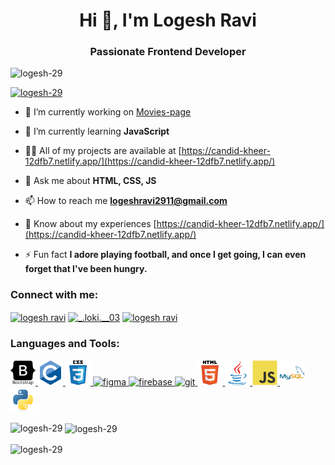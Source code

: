 <h1 align="center">Hi 👋, I'm Logesh Ravi</h1>
<h3 align="center">Passionate Frontend Developer</h3>

<p align="left"> <img src="https://komarev.com/ghpvc/?username=logesh-29&label=Profile%20views&color=0e75b6&style=flat" alt="logesh-29" /> </p>

<p align="left"> <a href="https://github.com/ryo-ma/github-profile-trophy"><img src="https://github-profile-trophy.vercel.app/?username=logesh-29" alt="logesh-29" /></a> </p>

- 🔭 I’m currently working on [Movies-page](https://moonlit-hotteok-85b870.netlify.app/)

- 🌱 I’m currently learning **JavaScript**

- 👨‍💻 All of my projects are available at [https://candid-kheer-12dfb7.netlify.app/](https://candid-kheer-12dfb7.netlify.app/)

- 💬 Ask me about **HTML, CSS, JS**

- 📫 How to reach me **logeshravi2911@gmail.com**

- 📄 Know about my experiences [https://candid-kheer-12dfb7.netlify.app/](https://candid-kheer-12dfb7.netlify.app/)

- ⚡ Fun fact **I adore playing football, and once I get going, I can even forget that I've been hungry.**

<h3 align="left">Connect with me:</h3>
<p align="left">
<a href="https://linkedin.com/in/logesh ravi" target="blank"><img align="center" src="https://raw.githubusercontent.com/rahuldkjain/github-profile-readme-generator/master/src/images/icons/Social/linked-in-alt.svg" alt="logesh ravi" height="30" width="40" /></a>
<a href="https://instagram.com/_.loki.__03" target="blank"><img align="center" src="https://raw.githubusercontent.com/rahuldkjain/github-profile-readme-generator/master/src/images/icons/Social/instagram.svg" alt="_.loki.__03" height="30" width="40" /></a>
<a href="https://www.hackerrank.com/logesh ravi" target="blank"><img align="center" src="https://raw.githubusercontent.com/rahuldkjain/github-profile-readme-generator/master/src/images/icons/Social/hackerrank.svg" alt="logesh ravi" height="30" width="40" /></a>
</p>

<h3 align="left">Languages and Tools:</h3>
<p align="left"> <a href="https://getbootstrap.com" target="_blank" rel="noreferrer"> <img src="https://raw.githubusercontent.com/devicons/devicon/master/icons/bootstrap/bootstrap-plain-wordmark.svg" alt="bootstrap" width="40" height="40"/> </a> <a href="https://www.cprogramming.com/" target="_blank" rel="noreferrer"> <img src="https://raw.githubusercontent.com/devicons/devicon/master/icons/c/c-original.svg" alt="c" width="40" height="40"/> </a> <a href="https://www.w3schools.com/css/" target="_blank" rel="noreferrer"> <img src="https://raw.githubusercontent.com/devicons/devicon/master/icons/css3/css3-original-wordmark.svg" alt="css3" width="40" height="40"/> </a> <a href="https://www.figma.com/" target="_blank" rel="noreferrer"> <img src="https://www.vectorlogo.zone/logos/figma/figma-icon.svg" alt="figma" width="40" height="40"/> </a> <a href="https://firebase.google.com/" target="_blank" rel="noreferrer"> <img src="https://www.vectorlogo.zone/logos/firebase/firebase-icon.svg" alt="firebase" width="40" height="40"/> </a> <a href="https://git-scm.com/" target="_blank" rel="noreferrer"> <img src="https://www.vectorlogo.zone/logos/git-scm/git-scm-icon.svg" alt="git" width="40" height="40"/> </a> <a href="https://www.w3.org/html/" target="_blank" rel="noreferrer"> <img src="https://raw.githubusercontent.com/devicons/devicon/master/icons/html5/html5-original-wordmark.svg" alt="html5" width="40" height="40"/> </a> <a href="https://www.java.com" target="_blank" rel="noreferrer"> <img src="https://raw.githubusercontent.com/devicons/devicon/master/icons/java/java-original.svg" alt="java" width="40" height="40"/> </a> <a href="https://developer.mozilla.org/en-US/docs/Web/JavaScript" target="_blank" rel="noreferrer"> <img src="https://raw.githubusercontent.com/devicons/devicon/master/icons/javascript/javascript-original.svg" alt="javascript" width="40" height="40"/> </a> <a href="https://www.mysql.com/" target="_blank" rel="noreferrer"> <img src="https://raw.githubusercontent.com/devicons/devicon/master/icons/mysql/mysql-original-wordmark.svg" alt="mysql" width="40" height="40"/> </a> <a href="https://www.python.org" target="_blank" rel="noreferrer"> <img src="https://raw.githubusercontent.com/devicons/devicon/master/icons/python/python-original.svg" alt="python" width="40" height="40"/> </a> </p>

<p><img align="left" src="https://github-readme-stats.vercel.app/api/top-langs?username=logesh-29&show_icons=true&locale=en&layout=compact" alt="logesh-29" /></p>

<p>&nbsp;<img align="center" src="https://github-readme-stats.vercel.app/api?username=logesh-29&show_icons=true&locale=en" alt="logesh-29" /></p>

<p><img align="center" src="https://github-readme-streak-stats.herokuapp.com/?user=logesh-29&" alt="logesh-29" /></p>
